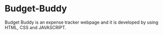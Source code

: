 # Budget-Buddy
Budget Buddy is an expense tracker webpage and it is developed by using HTML, CSS and JAVASCRIPT.
